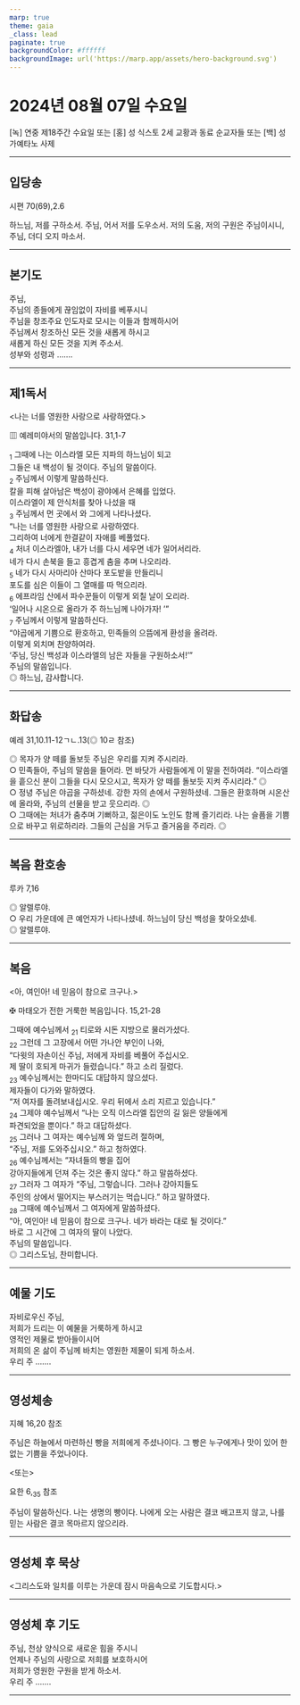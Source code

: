 ```yaml
---
marp: true
theme: gaia
_class: lead
paginate: true
backgroundColor: #ffffff
backgroundImage: url('https://marp.app/assets/hero-background.svg')
---
```


# 2024년 08월 07일 수요일

[녹] 연중 제18주간 수요일 또는 [홍] 성 식스토 2세 교황과 동료 순교자들 또는 [백] 성 가예타노 사제  




---

## 입당송

시편 70(69),2.6

하느님, 저를 구하소서. 주님, 어서 저를 도우소서. 저의 도움, 저의 구원은 주님이시니, 주님, 더디 오지 마소서.  
  


---

## 본기도

주님,  
주님의 종들에게 끊임없이 자비를 베푸시니  
주님을 창조주요 인도자로 모시는 이들과 함께하시어  
주님께서 창조하신 모든 것을 새롭게 하시고  
새롭게 하신 모든 것을 지켜 주소서.  
성부와 성령과 …….  
  


---

## 제1독서

<나는 너를 영원한 사랑으로 사랑하였다.>

▥ 예레미야서의 말씀입니다. 31,1-7

<sub>1</sub> 그때에 나는 이스라엘 모든 지파의 하느님이 되고  
그들은 내 백성이 될 것이다. 주님의 말씀이다.  
<sub>2</sub> 주님께서 이렇게 말씀하신다.  
칼을 피해 살아남은 백성이 광야에서 은혜를 입었다.  
이스라엘이 제 안식처를 찾아 나섰을 때  
<sub>3</sub> 주님께서 먼 곳에서 와 그에게 나타나셨다.  
“나는 너를 영원한 사랑으로 사랑하였다.  
그리하여 너에게 한결같이 자애를 베풀었다.  
<sub>4</sub> 처녀 이스라엘아, 내가 너를 다시 세우면 네가 일어서리라.  
네가 다시 손북을 들고 흥겹게 춤을 추며 나오리라.  
<sub>5</sub> 네가 다시 사마리아 산마다 포도밭을 만들리니  
포도를 심은 이들이 그 열매를 따 먹으리라.  
<sub>6</sub> 에프라임 산에서 파수꾼들이 이렇게 외칠 날이 오리라.  
‘일어나 시온으로 올라가 주 하느님께 나아가자! ’”  
<sub>7</sub> 주님께서 이렇게 말씀하신다.  
“야곱에게 기쁨으로 환호하고, 민족들의 으뜸에게 환성을 올려라.  
이렇게 외치며 찬양하여라.  
‘주님, 당신 백성과 이스라엘의 남은 자들을 구원하소서!’”  
주님의 말씀입니다.  
◎ 하느님, 감사합니다.  
  


---

## 화답송

예레 31,10.11-12ㄱㄴ.13(◎ 10ㄹ 참조)

◎ 목자가 양 떼를 돌보듯 주님은 우리를 지켜 주시리라.  
○ 민족들아, 주님의 말씀을 들어라. 먼 바닷가 사람들에게 이 말을 전하여라. “이스라엘을 흩으신 분이 그들을 다시 모으시고, 목자가 양 떼를 돌보듯 지켜 주시리라.” ◎  
○ 정녕 주님은 야곱을 구하셨네. 강한 자의 손에서 구원하셨네. 그들은 환호하며 시온산에 올라와, 주님의 선물을 받고 웃으리라. ◎  
○ 그때에는 처녀가 춤추며 기뻐하고, 젊은이도 노인도 함께 즐기리라. 나는 슬픔을 기쁨으로 바꾸고 위로하리라. 그들의 근심을 거두고 즐거움을 주리라. ◎  
  


---

## 복음 환호송

루카 7,16

◎ 알렐루야.  
○ 우리 가운데에 큰 예언자가 나타나셨네. 하느님이 당신 백성을 찾아오셨네.  
◎ 알렐루야.  
  


---

## 복음

<아, 여인아! 네 믿음이 참으로 크구나.>

✠ 마태오가 전한 거룩한 복음입니다. 15,21-28

그때에 예수님께서 <sub>21</sub> 티로와 시돈 지방으로 물러가셨다.  
<sub>22</sub> 그런데 그 고장에서 어떤 가나안 부인이 나와,  
“다윗의 자손이신 주님, 저에게 자비를 베풀어 주십시오.  
제 딸이 호되게 마귀가 들렸습니다.” 하고 소리 질렀다.  
<sub>23</sub> 예수님께서는 한마디도 대답하지 않으셨다.  
제자들이 다가와 말하였다.  
“저 여자를 돌려보내십시오. 우리 뒤에서 소리 지르고 있습니다.”  
<sub>24</sub> 그제야 예수님께서 “나는 오직 이스라엘 집안의 길 잃은 양들에게  
파견되었을 뿐이다.” 하고 대답하셨다.  
<sub>25</sub> 그러나 그 여자는 예수님께 와 엎드려 절하며,  
“주님, 저를 도와주십시오.” 하고 청하였다.  
<sub>26</sub> 예수님께서는 “자녀들의 빵을 집어  
강아지들에게 던져 주는 것은 좋지 않다.” 하고 말씀하셨다.  
<sub>27</sub> 그러자 그 여자가 “주님, 그렇습니다. 그러나 강아지들도  
주인의 상에서 떨어지는 부스러기는 먹습니다.” 하고 말하였다.  
<sub>28</sub> 그때에 예수님께서 그 여자에게 말씀하셨다.  
“아, 여인아! 네 믿음이 참으로 크구나. 네가 바라는 대로 될 것이다.”  
바로 그 시간에 그 여자의 딸이 나았다.  
주님의 말씀입니다.  
◎ 그리스도님, 찬미합니다.  
  


---

## 예물 기도

자비로우신 주님,  
저희가 드리는 이 예물을 거룩하게 하시고  
영적인 제물로 받아들이시어  
저희의 온 삶이 주님께 바치는 영원한 제물이 되게 하소서.  
우리 주 …….  
  


---

## 영성체송

지혜 16,20 참조

주님은 하늘에서 마련하신 빵을 저희에게 주셨나이다. 그 빵은 누구에게나 맛이 있어 한없는 기쁨을 주었나이다.  
  
<또는>  
  
요한 6,<sub>35</sub> 참조  
  
주님이 말씀하신다. 나는 생명의 빵이다. 나에게 오는 사람은 결코 배고프지 않고, 나를 믿는 사람은 결코 목마르지 않으리라.  


---

## 영성체 후 묵상

<그리스도와 일치를 이루는 가운데 잠시 마음속으로 기도합시다.>  


---

## 영성체 후 기도

주님, 천상 양식으로 새로운 힘을 주시니  
언제나 주님의 사랑으로 저희를 보호하시어  
저희가 영원한 구원을 받게 하소서.  
우리 주 …….  
  


---